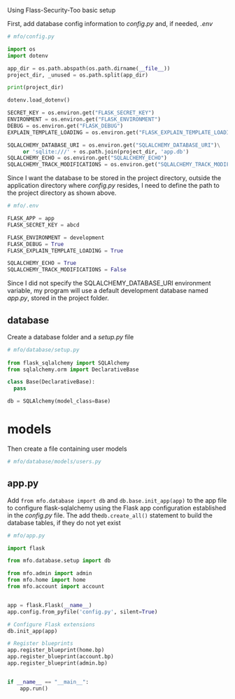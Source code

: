 Using Flass-Security-Too basic setup


First, add database config information to *config.py* and, if needed, *.env*

```python
# mfo/config.py

import os
import dotenv

app_dir = os.path.abspath(os.path.dirname(__file__))
project_dir, _unused = os.path.split(app_dir)

print(project_dir)

dotenv.load_dotenv()

SECRET_KEY = os.environ.get("FLASK_SECRET_KEY")
ENVIRONMENT = os.environ.get("FLASK_ENVIRONMENT")
DEBUG = os.environ.get("FLASK_DEBUG")
EXPLAIN_TEMPLATE_LOADING = os.environ.get("FLASK_EXPLAIN_TEMPLATE_LOADING")

SQLALCHEMY_DATABASE_URI = os.environ.get("SQLALCHEMY_DATABASE_URI")\
     or 'sqlite:///' + os.path.join(project_dir, 'app.db')
SQLALCHEMY_ECHO = os.environ.get("SQLALCHEMY_ECHO")
SQLALCHEMY_TRACK_MODIFICATIONS = os.environ.get("SQLALCHEMY_TRACK_MODIFICATIONS")


```

Since I want the database to be stored in the project directory, outside the application directory where *config.py* resides, I need to define the path to the project directory as shown above.


```python
# mfo/.env

FLASK_APP = app
FLASK_SECRET_KEY = abcd

FLASK_ENVIRONMENT = development
FLASK_DEBUG = True
FLASK_EXPLAIN_TEMPLATE_LOADING = True

SQLALCHEMY_ECHO = True
SQLALCHEMY_TRACK_MODIFICATIONS = False
```

Since I did not specify the SQLALCHEMY_DATABASE_URI environment variable, my program will use a default development database named *app.py*, stored in the project folder.

## database

Create a database folder and a *setup.py* file

```python
# mfo/database/setup.py
 
from flask_sqlalchemy import SQLAlchemy
from sqlalchemy.orm import DeclarativeBase

class Base(DeclarativeBase):
  pass

db = SQLAlchemy(model_class=Base)
```

# models

Then create a file containing user models

```python
# mfo/database/models/users.py


```

## app.py

Add `from mfo.database import db` and `db.base.init_app(app)` to the app file to configure flask-sqlalchemy using the Flask app configuration established in the *config.py* file. The add the`db.create_all()` statement to build the database tables, if they do not yet exist

```python
# mfo/app.py

import flask

from mfo.database.setup import db

from mfo.admin import admin
from mfo.home import home
from mfo.account import account


app = flask.Flask(__name__)
app.config.from_pyfile('config.py', silent=True)

# Configure Flask extensions
db.init_app(app)

# Register blueprints
app.register_blueprint(home.bp)
app.register_blueprint(account.bp)
app.register_blueprint(admin.bp)


if __name__ == "__main__":
    app.run()
```

